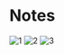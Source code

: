 # Notes
![1](https://github.com/Frankwarnaar/minor-weekly-nerd/blob/master/notes/5_bram/20170603_102002.jpg?raw=true)
![2](https://github.com/Frankwarnaar/minor-weekly-nerd/blob/master/notes/5_bram/20170603_102020.jpg?raw=true)
![3](https://github.com/Frankwarnaar/minor-weekly-nerd/blob/master/notes/5_bram/20170603_102030.jpg?raw=true)
